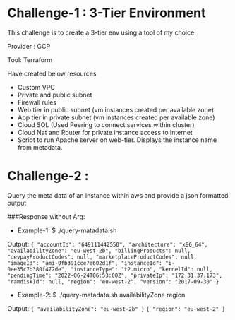 # Challenge-1 : 3-Tier Environment

This challenge is to create a 3-tier env using a tool of my choice.

Provider : GCP

Tool: Terraform

Have created below resources

- Custom VPC
- Private and public subnet
- Firewall rules
- Web tier in public subnet (vm instances created per available zone)
- App tier in private subnet (vm instances created per available zone)
- Cloud SQL (Used Peering to connect services within cluster)
- Cloud Nat and Router for private instance access to internet
- Script to run Apache server on web-tier. Displays the instance name from metadata.

# Challenge-2 :

Query the meta data of an instance within aws and provide a json formatted output

###Response without Arg:

- Example-1:
  $ ./query-matadata.sh

Output:
`{ "accountId": "649111442550", "architecture": "x86_64", "availabilityZone": "eu-west-2b", "billingProducts": null, "devpayProductCodes": null, "marketplaceProductCodes": null, "imageId": "ami-0fb391cce7a602d1f", "instanceId": "i-0ee35c7b380f472de", "instanceType": "t2.micro", "kernelId": null, "pendingTime": "2022-06-24T06:53:00Z", "privateIp": "172.31.37.173", "ramdiskId": null, "region": "eu-west-2", "version": "2017-09-30" }`

- Example-2:
  $ ./query-matadata.sh availabilityZone region

Output:
`{ "availabilityZone": "eu-west-2b" }`
`{ "region": "eu-west-2" }`
